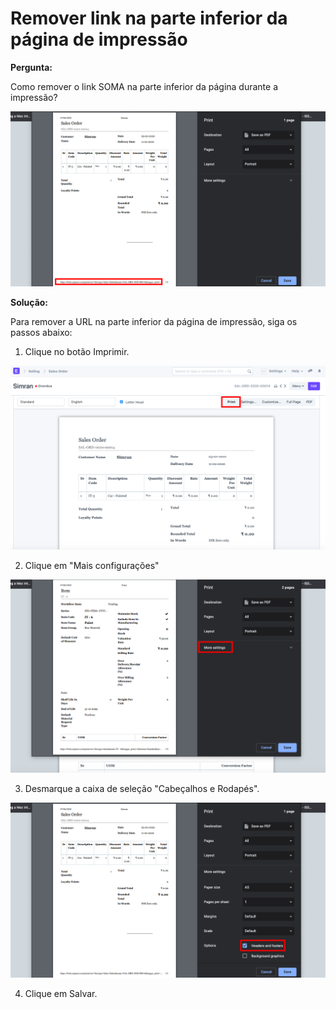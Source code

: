 # Remover link na parte inferior da página de impressão


**Pergunta:**


Como remover o link SOMA na parte inferior da página durante a impressão?


![](/files/tlLa26R.png)


**Solução:**


Para remover a URL na parte inferior da página de impressão, siga os passos abaixo:


1) Clique no botão Imprimir.


![](/files/eoC7IPh.png)


2) Clique em "Mais configurações"


![](/files/Sq2FLq9.png)


3) Desmarque a caixa de seleção "Cabeçalhos e Rodapés".


![](/files/7dhAunS.png)


4) Clique em Salvar.

